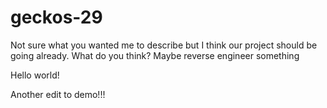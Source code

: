 # geckos-29
Not sure what you wanted me to describe but I think our project should be going already. What do you think? Maybe reverse engineer something

Hello world!

Another edit to demo!!!
